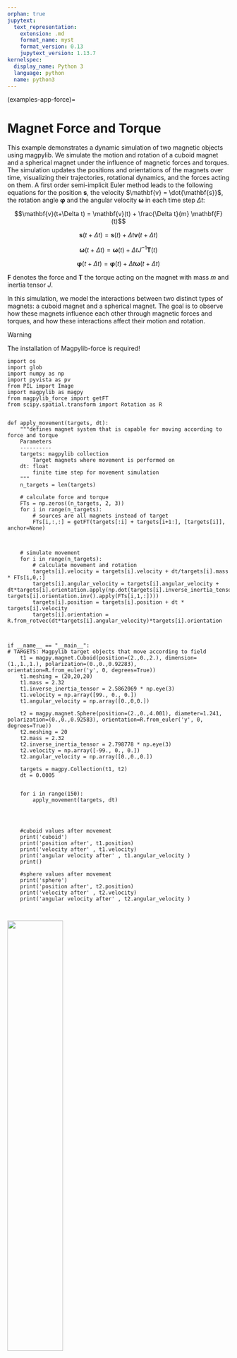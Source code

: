 ```yaml
---
orphan: true
jupytext:
  text_representation:
    extension: .md
    format_name: myst
    format_version: 0.13
    jupytext_version: 1.13.7
kernelspec:
  display_name: Python 3
  language: python
  name: python3
---
```


(examples-app-force)=

# Magnet Force and Torque

This example demonstrates a dynamic simulation of two magnetic objects using magpylib. We simulate the motion and rotation of a cuboid magnet and a spherical magnet under the influence of magnetic forces and torques. The simulation updates the positions and orientations of the magnets over time, visualizing their trajectories, rotational dynamics, and the forces acting on them. A first order semi-implicit Euler method leads to the following equations for the position $\mathbf{s}$, the velocity $\mathbf{v} = \dot{\mathbf{s}}$, the rotation angle $\mathbf{\varphi}$ and the angular velocity $\mathbf{\omega}$ in each time step $\Delta t$:

$$\mathbf{v}(t+\Delta t) = \mathbf{v}(t) + \frac{\Delta t}{m} \mathbf{F}(t)$$

$$\mathbf{s}(t+\Delta t) = \mathbf{s}(t) + \Delta t  \mathbf{v} (t + \Delta t)$$

$$\mathbf{\omega} (t + \Delta t) = \mathbf{ω}(t) + \Delta t  J^{-1} \mathbf{T}(t)$$

$$\mathbf{\varphi} (t + \Delta t) = \mathbf{\varphi}(t) + \Delta t \mathbf{\omega} (t + \Delta t) $$

$\mathbf{F}$ denotes the force and $\mathbf{T}$ the torque acting on the magnet with mass $m$ and inertia tensor $J$.

In this simulation, we model the interactions between two distinct types of magnets: a cuboid magnet and a spherical magnet. The goal is to observe how these magnets influence each other through magnetic forces and torques, and how these interactions affect their motion and rotation.

   >[!WARNING]
   >
   >The installation of Magpylib-force is required!


```{code-cell} ipython3
import os
import glob
import numpy as np
import pyvista as pv
from PIL import Image
import magpylib as magpy
from magpylib_force import getFT
from scipy.spatial.transform import Rotation as R


def apply_movement(targets, dt):
    """defines magnet system that is capable for moving according to force and torque
    Parameters
    ----------
    targets: magpylib collection
        Target magnets where movement is performed on
    dt: float
        finite time step for movement simulation
    """
    n_targets = len(targets)

    # calculate force and torque
    FTs = np.zeros((n_targets, 2, 3))
    for i in range(n_targets):
        # sources are all magnets instead of target
        FTs[i,:,:] = getFT(targets[:i] + targets[i+1:], [targets[i]], anchor=None)
    


    # simulate movement
    for i in range(n_targets):
        # calculate movement and rotation
        targets[i].velocity = targets[i].velocity + dt/targets[i].mass * FTs[i,0,:]
        targets[i].angular_velocity = targets[i].angular_velocity + dt*targets[i].orientation.apply(np.dot(targets[i].inverse_inertia_tensor, targets[i].orientation.inv().apply(FTs[i,1,:])))
        targets[i].position = targets[i].position + dt * targets[i].velocity
        targets[i].orientation = R.from_rotvec(dt*targets[i].angular_velocity)*targets[i].orientation



if __name__ == "__main__":
# TARGETS: Magpylib target objects that move according to field
    t1 = magpy.magnet.Cuboid(position=(2.,0.,2.), dimension=(1.,1.,1.), polarization=(0.,0.,0.92283), orientation=R.from_euler('y', 0, degrees=True))
    t1.meshing = (20,20,20)
    t1.mass = 2.32
    t1.inverse_inertia_tensor = 2.5862069 * np.eye(3)
    t1.velocity = np.array([99., 0., 0.])
    t1.angular_velocity = np.array([0.,0,0.])

    t2 = magpy.magnet.Sphere(position=(2.,0.,4.001), diameter=1.241, polarization=(0.,0.,0.92583), orientation=R.from_euler('y', 0, degrees=True))
    t2.meshing = 20
    t2.mass = 2.32
    t2.inverse_inertia_tensor = 2.798778 * np.eye(3)
    t2.velocity = np.array([-99., 0., 0.])
    t2.angular_velocity = np.array([0.,0.,0.])

    targets = magpy.Collection(t1, t2)
    dt = 0.0005

    
    for i in range(150):
        apply_movement(targets, dt)
        


    
    #cuboid values after movement
    print('cuboid')
    print('position after', t1.position)
    print('velocity after' , t1.velocity)
    print('angular velocity after' , t1.angular_velocity )
    print()

    #sphere values after movement
    print('sphere')
    print('position after', t2.position)
    print('velocity after' , t2.velocity)
    print('angular velocity after' , t2.angular_velocity )



```
<img src="../../../_static/videos/example_force_gif_bigMagnets.gif" width=50% align="center">

## Features

- calculation of the force and torques between magnet objects
- update of magnets velocities, angular velocities and positions

## Explenation 

The functions `inverse_interia_tensor_cuboid_solid` and `inverse_interia_tensor_sphere_solid` calculate the inverse interia for cuboids und spheres. The important parameters to calculate are the mass of the object and the dimension or rather the diameter. 

`apply_movement` function updates the positions of the magnets based on the calculated force and torques. 


Until now, there were only the definitions. With the if statement `if __name__ == __"main"__:` the functional code starts by running the simulation loop.

First of all the **position**, the **dimension**, the **polarization** and the **orientation** have to be defined. Also the **meshing**, the **mass**, the **velocity** and the **angular_velocity** you can define on your own. The **inverse_interia_tensor** has to be defined by call up the previously created function (difference between sphere and cuboid!). This steps have to be repeated as often as you want magnets. 

Now there is only the for loop left. The number in the pracets is the amount of repetitions you want to have values of. 
In the for loop the function `apply_movement` is callen up. The position will be updated as often as the number specified in the parentheses. Note that this is index numbering and starts at 0.



## Visualization

Keep in mind, that if you want to visualize it like the animation above, you need some extra code lines.

There is an [Example Animations - Custom export Pyvista](https://magpylib.readthedocs.io/en/latest/_pages/user_guide/examples/examples_vis_animations.html#custom-export-pyvista), where you can read up the functionality of visualizing code with Pyvista.

But if you only want to let this example run, without any background information, you can copy the underneath code in the same file, which you have created for the values.

```python

os.makedirs('tmp', exist_ok=True)


def display(targets):

    n_targets = len(targets)
    

    p = magpy.show(targets, backend='pyvista', return_fig=True,style_legend_show=False)

    for i in range(n_targets):
        # sources are all magnets instead of target
        FTs = getFT(targets[:i] + targets[i+1:], [targets[i]], anchor=None)


        force_torque_mag = np.linalg.norm(FTs, axis=-1)
        velocities_mag = np.linalg.norm(targets[i].velocity)
        angular_velocity_mag = np.linalg.norm(targets[i].angular_velocity)

        p.add_arrows(cent=targets[i].position, direction=FTs[0,:], mag=1/force_torque_mag[0], color='g')
        p.add_arrows(cent=targets[i].position, direction=targets[i].velocity, mag=1/velocities_mag, color='b')
        p.add_arrows(cent=targets[i].position, direction=FTs[1,:], mag=1/force_torque_mag[1], color='r')
        p.add_arrows(cent=targets[i].position, direction=targets[i].angular_velocity, mag=1/angular_velocity_mag, color='m')

        p.camera.position = (0., -15., 0.)
        p.camera.focal_point = (2.,0.,3.)
    return p



# #creation of the gif
def make_gif(filename, duration=25, loop=0):
    frames = [Image.open(image) for image in glob.glob(f"tmp/*.png")]
    frames[0].save(
        f"{filename}.gif",
        format="GIF",
        append_images=frames[1:],
        save_all=True,
        duration=duration,
        loop=loop,
        disposal=2, # remove previous image that becomes visible through transparency
    )

make_gif("test", duration=50)

```

> Also the for loop, has to be extended: 
```python
    for i in range(255):
        apply_movement(targets, dt)
        p = display(targets)
        p.off_screen = True
        p.screenshot('tmp/{:04d}.png'.format(i))
        p.show()
        
        p.close()

```


For your understanding, the first line has to be pasted to the beginning of the document right after the imports. It makes sure, if the appropriate folder is existing. Otherwise the folder will be created. The other code can be pasted after the code block from above. Only the for loop in the end has to be adjusted with the last for loop from the programm above.


